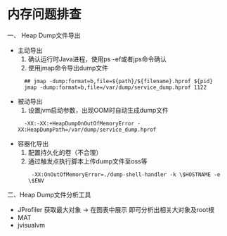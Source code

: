 # 内存问题排查
一、 Heap Dump文件导出
- 主动导出
  1. 确认运行时Java进程，使用ps -ef或者jps命令确认
  2. 使用jmap命令导出dump文件
    ```shell
      ## jmap -dump:format=b,file=${path}/${filename}.hprof ${pid}
      jmap -dump:format=b,file=/var/dump/service_dump.hprof 1122  
    ```
- 被动导出
  1. 设置jvm启动参数，出现OOM时自动生成dump文件
    ```shell
      -XX:-XX:+HeapDumpOnOutOfMemoryError -XX:HeapDumpPath=/var/dump/service_dump.hprof
    ```
- 容器化导出
  1. 配置持久化的卷（不合理）
  2. 通过触发点执行脚本上传dump文件至oss等
     ```shell
      -XX:OnOutOfMemoryError=./dump-shell-handler -k \$HOSTNAME -e \$ENV
     ```
  
二、Heap Dump文件分析工具
- JProfiler
  获取最大对象 -> 在图表中展示 即可分析出相关大对象及root根
- MAT
- jvisualvm